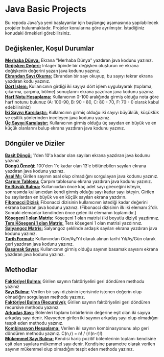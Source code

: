 # Java Basic Projects
Bu repoda Java'ya yeni başlayanlar için başlangıç aşamasında yapılabilecek projeler bulunmaktadır. Projeler konularına göre ayrılmıştır. İstadiğiniz konudaki örnekleri görebilirsiniz.  

## Değişkenler, Koşul Durumlar

**[Merhaba Dünya:](https://github.com/x0Deniz/java-basic-projects/blob/main/MerhabaDunya.java)** Ekrana "Merhaba Dünya" yazdıran java kodunu yazınız.  
**[Değişken Değeri:](https://github.com/x0Deniz/java-basic-projects/blob/main/DegiskenDegeri.java)** Intager tipinde bir değişken oluşturun ve ekrana değişkenin değerini yazan java kodunu yazınız.  
**[Ekrandan Sayı Okuma:](https://github.com/x0Deniz/java-basic-projects/blob/main/EkrandanSayiOku.java)** Ekrandan bir sayı okuyup, bu sayıyı tekrar ekrana yazdıran kodu yazınız.  
**[Dört İşlem:](https://github.com/x0Deniz/java-basic-projects/blob/main/DortIslem.java)** Kullanıcının girdiği iki sayıya dört işlem uygulayarak (toplama, çıkarma, çarpma, bölme) sonuçlarını ekrana yazdıran java kodunu yazınız.  
**[Harf Notu Hesaplama:](https://github.com/x0Deniz/java-basic-projects/blob/main/HarfNotu.java)** Kullanıcının 0-100 aralığında girmiş olduğu nota göre harf notunu bulunuz (A: 100-90, B: 90 - 80, C: 80 - 70, F: 70 - 0 olarak kabul edebilirsiniz)  
**[İki Sayıyı Karşılaştır:](https://github.com/x0Deniz/java-basic-projects/blob/main/IkiSayiKarsilastir.java)** Kullanıcının girmiş olduğu iki sayıyı büyüklük, küçüklük ve eşitlik yönlerinden inceleyen java kodunu yazınız.  
**[Üç Sayıyı Karşılaştır:](https://github.com/x0Deniz/java-basic-projects/blob/main/UcSayiEnBuyuk.java)** Kullanıcının girmiş olduğu üç sayıdan en büyük ve en küçük olanlarını bulup ekrana yazdıran java kodunu yazınız.  
## Döngüler ve Diziler
**[Basit Döngü:](https://github.com/x0Deniz/java-basic-projects/blob/main/BasitDongu.java)** 1'den 10'a kadar olan sayıları ekrana yazdıran java kodunu yazınız.  
**[Döngü Örneği:](https://github.com/x0Deniz/java-basic-projects/blob/main/DonguOrnegi.java)** 100'den 1'e kadar olan 13'e bölünebilen sayıları ekrana yazdıran java kodunu yazınız.  
**[Asal Mı:](https://github.com/x0Deniz/java-basic-projects/blob/main/Asalmi.java)** Girilen sayının asal olup olmadığını sorgulayan java kodunu yazınız.  
**[Çarpım Tablosu:](https://github.com/x0Deniz/java-basic-projects/blob/main/CarpimTablosu.java)** Çarpım tablosunu ekrana yazdıran java kodunu yazınız.  
**[En Büyük Bulma:](https://github.com/x0Deniz/java-basic-projects/blob/main/EnBuyukBulma.java)** Kullanıcıdan önce kaç adet sayı gireceğini isteyin, sonrasında kullanıcıdan kendi girmiş olduğu sayı kadar sayı isteyin. Girilen bu sayılardan en büyük ve en küçük sayıları ekrana yazdırın.  
**[Fibonacci Dizisi:](https://github.com/x0Deniz/java-basic-projects/blob/main/Fibonacci.java)** Fibonacci dizisinin kullanıcının istediği kadar değerini ekrana bastıran java kodunu yazınız. (Fibonacci dizisinin ilk iki elemanı 2'dir. Sonraki elemanlar kendinden önce gelen iki elemanın toplamıdır.)  
**[Köşegeni 1 olan Matris:](https://github.com/x0Deniz/java-basic-projects/blob/main/Kosegenibir.java)** Köşegeni 1 olan matrisi (iki boyutlu diziyi) yazdırınız.  
**[Ters Köşegeni 1 olan Matris:](https://github.com/x0Deniz/java-basic-projects/blob/main/TersKosegen.java)** Ters köşegeni 1 olan matrisi yazdırınız.  
**[Salyangoz Matris:](https://github.com/x0Deniz/java-basic-projects/blob/main/Salyangoz.java)** Salyangoz şeklinde ardaşık sayıları ekrana yazdıran java kodunu yazınız.  
**[Tarih Formatı:](https://github.com/x0Deniz/java-basic-projects/blob/main/TarihFormati.java)** Kullanıcıdan Gün/Ay/Yıl olarak alınan tarihi Yıl/Ay/Gün olarak geri yazdıran java kodunu yazınız.  
**[Basamak Sayısı:](https://github.com/bugresearch/java-basic-projects/blob/main/BasamakSayisi.java)** Kullanıcının girmiş olduğu sayının basamak sayısını ekrana yazdıran java kodunu yazınız.
## Methodlar
**[Faktöriyel Bulma:](https://github.com/x0Deniz/java-basic-projects/blob/main/Faktoriyel.java)** Girilen sayının faktöriyelini geri döndüren methodu yazınız  
**[Sayı Bulma:](https://github.com/x0Deniz/java-basic-projects/blob/main/SayiBulma.java)** Verilen bir sayı dizisinin içerisinde istenen değerin olup olmadığını sorgulayan methodu yazınız.  
**[Faktöriyel Bulma (Recursive):](https://github.com/x0Deniz/java-basic-projects/blob/main/FaktoriyelRecursive.java)** Girilen sayının faktöriyelini geri döndüren recursive methodu yazınız.  
**[Arkadaş Sayı:](https://github.com/x0Deniz/java-basic-projects/blob/main/ArkadasSayi.java)** Bölenleri toplamı birbirlerinin değerine eşit olan iki sayıya arkadaş sayı denir. Klavyeden girilen iki sayının arkadaş sayı olup olmadığını tespit eden methodu yazınız.  
**[Kombinasyon Hesaplama:](https://github.com/x0Deniz/java-basic-projects/blob/main/Kombinasyon.java)** Verilen iki sayının kombinasyonunu alıp geri döndüren methodu yazınız. C(n,r) = n! / (r!(n-r)!)  
**[Mükemmel Sayı Bulma:](https://github.com/x0Deniz/java-basic-projects/blob/main/MukemmelSayi.java)** Kendisi hariç pozitif bölenlerinin toplamı kendisine eşit olan sayılara mükemmel sayı denir. Kendisine parametre olarak verilen sayının mükemmel olup olmadığını tespit eden methodu yazınız.  

